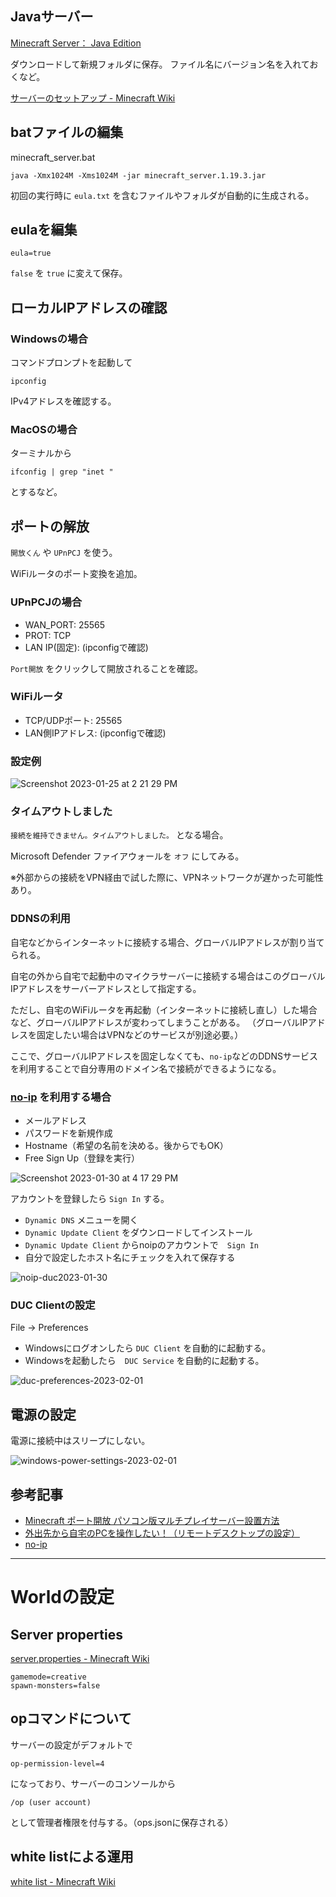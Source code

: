 ## Javaサーバー
[Minecraft Server： Java Edition](https://www.minecraft.net/ja-jp/download/server)

ダウンロードして新規フォルダに保存。
ファイル名にバージョン名を入れておくなど。

[サーバーのセットアップ - Minecraft Wiki](https://minecraft.fandom.com/ja/wiki/%E3%83%81%E3%83%A5%E3%83%BC%E3%83%88%E3%83%AA%E3%82%A2%E3%83%AB/%E3%82%B5%E3%83%BC%E3%83%90%E3%83%BC%E3%81%AE%E3%82%BB%E3%83%83%E3%83%88%E3%82%A2%E3%83%83%E3%83%97)


## batファイルの編集
minecraft_server.bat
```
java -Xmx1024M -Xms1024M -jar minecraft_server.1.19.3.jar
```

初回の実行時に `eula.txt` を含むファイルやフォルダが自動的に生成される。

## eulaを編集
```
eula=true
```

`false` を `true` に変えて保存。

## ローカルIPアドレスの確認
### Windowsの場合
コマンドプロンプトを起動して
```
ipconfig
```
IPv4アドレスを確認する。

### MacOSの場合
ターミナルから
```
ifconfig | grep "inet "
```
とするなど。

## ポートの解放
`開放くん` や `UPnPCJ` を使う。

WiFiルータのポート変換を追加。

### UPnPCJの場合
- WAN_PORT: 25565
- PROT: TCP
- LAN IP(固定): (ipconfigで確認)

`Port開放` をクリックして開放されることを確認。

### WiFiルータ
- TCP/UDPポート: 25565
- LAN側IPアドレス: (ipconfigで確認)

### 設定例
![Screenshot 2023-01-25 at 2 21 29 PM](https://user-images.githubusercontent.com/948237/214731631-525b7808-fe82-4fd3-afc9-e38ae3ecd6e5.png)

### タイムアウトしました
`接続を維持できません。タイムアウトしました。` となる場合。

Microsoft Defender ファイアウォールを `オフ` にしてみる。

※外部からの接続をVPN経由で試した際に、VPNネットワークが遅かった可能性あり。

### DDNSの利用
自宅などからインターネットに接続する場合、グローバルIPアドレスが割り当てられる。　

自宅の外から自宅で起動中のマイクラサーバーに接続する場合はこのグローバルIPアドレスをサーバーアドレスとして指定する。　

ただし、自宅のWiFiルータを再起動（インターネットに接続し直し）した場合など、グローバルIPアドレスが変わってしまうことがある。
（グローバルIPアドレスを固定したい場合はVPNなどのサービスが別途必要。）  

ここで、グローバルIPアドレスを固定しなくても、`no-ip`などのDDNSサービスを利用することで自分専用のドメイン名で接続ができるようになる。

### [no-ip](https://www.noip.com/) を利用する場合
- メールアドレス
- パスワードを新規作成
- Hostname（希望の名前を決める。後からでもOK）
- Free Sign Up（登録を実行）
 
![Screenshot 2023-01-30 at 4 17 29 PM](https://user-images.githubusercontent.com/948237/215414710-ebc5da4e-daee-49c3-a6ed-4341825074db.png)

アカウントを登録したら `Sign In` する。

- `Dynamic DNS` メニューを開く
- `Dynamic Update Client` をダウンロードしてインストール
- `Dynamic Update Client` からnoipのアカウントで　`Sign In`
- 自分で設定したホスト名にチェックを入れて保存する

![noip-duc2023-01-30](https://user-images.githubusercontent.com/948237/215419879-353e54a9-1243-47fd-a859-90f44f27fbd2.png)

### DUC Clientの設定
File -> Preferences
- Windowsにログオンしたら `DUC Client` を自動的に起動する。
- Windowsを起動したら　`DUC Service` を自動的に起動する。

![duc-preferences-2023-02-01](https://user-images.githubusercontent.com/948237/215964550-7b6e9dea-edfa-4db4-a397-42697a080c9d.png)


## 電源の設定
電源に接続中はスリープにしない。

![windows-power-settings-2023-02-01](https://user-images.githubusercontent.com/948237/215963458-1c3f0c40-6d94-4bb4-80c2-04a75684e440.png)


## 参考記事
- [Minecraft ポート開放 パソコン版マルチプレイサーバー設置方法](https://www.akakagemaru.info/port/soft_minecraft.html)
- [外出先から自宅のPCを操作したい！（リモートデスクトップの設定）](https://www.blue-star.jp/i-want-to-control-my-home-pc-from-outside-with-remote-desktop/)
- [no-ip](https://www.noip.com/)

---
# Worldの設定
## Server properties
[server.properties - Minecraft Wiki](https://minecraft.fandom.com/ja/wiki/Server.properties)

```
gamemode=creative
spawn-monsters=false
```

## opコマンドについて
サーバーの設定がデフォルトで
```
op-permission-level=4
```
になっており、サーバーのコンソールから
```
/op (user account)
```
として管理者権限を付与する。（ops.jsonに保存される）

## white listによる運用
[white list - Minecraft Wiki](https://minecraft.fandom.com/ja/wiki/%E3%82%B3%E3%83%9E%E3%83%B3%E3%83%89/whitelist)
